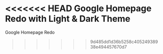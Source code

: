 <<<<<<< HEAD
Google Homepage Redo with Light & Dark Theme
=======
Google Homepage Redo

>>>>>>> 9d485dd1d36b5258c40524938938e494457670d7
